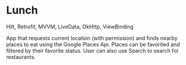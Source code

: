 # Lunch

Hilt, Retrofit, MVVM, LiveData, OkHttp, ViewBinding

App that requests current location (with permission) and finds nearby places to eat using the Google Places Api.
Places can be favorited and filtered by their favorite status. 
User can also use Search to search for restaurants.
